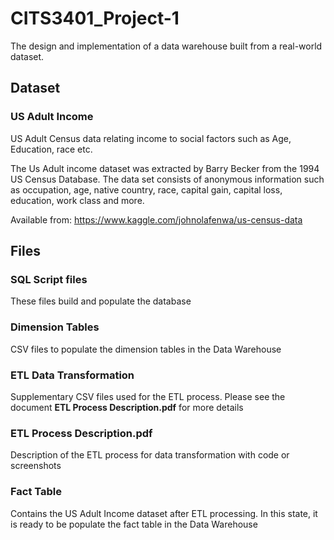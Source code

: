 # CITS3401_Project-1
The design and implementation of a data warehouse built from a real-world dataset.

## Dataset 
### US Adult Income
US Adult Census data relating income to social factors such as Age, Education, race etc.

The Us Adult income dataset was extracted by Barry Becker from the 1994 US Census Database. The data set consists of anonymous information such as occupation, age, native country, race, capital gain, capital loss, education, work class and more.

Available from: https://www.kaggle.com/johnolafenwa/us-census-data


## Files
### SQL Script files
These files build and populate the database


### Dimension Tables
CSV files to populate the dimension tables in the Data Warehouse


### ETL Data Transformation
Supplementary CSV files used for the ETL process. Please see the document **ETL Process Description.pdf** for more details


### ETL Process Description.pdf
Description of the ETL process for data transformation with code or screenshots


### Fact Table
Contains the US Adult Income dataset after ETL processing. In this state, it is ready to be populate the fact table in the Data Warehouse
